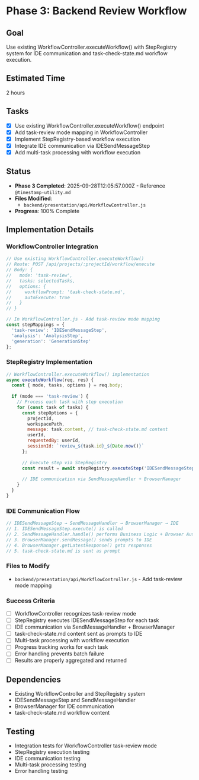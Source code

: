 # Phase 3: Backend Review Workflow

## Goal
Use existing WorkflowController.executeWorkflow() with StepRegistry system for IDE communication and task-check-state.md workflow execution.

## Estimated Time
2 hours

## Tasks
- [x] Use existing WorkflowController.executeWorkflow() endpoint
- [x] Add task-review mode mapping in WorkflowController
- [x] Implement StepRegistry-based workflow execution
- [x] Integrate IDE communication via IDESendMessageStep
- [x] Add multi-task processing with workflow execution

## Status
- **Phase 3 Completed**: 2025-09-28T12:05:57.000Z - Reference `@timestamp-utility.md`
- **Files Modified**: 
  - `backend/presentation/api/WorkflowController.js`
- **Progress**: 100% Complete

## Implementation Details

### WorkflowController Integration
```javascript
// Use existing WorkflowController.executeWorkflow()
// Route: POST /api/projects/:projectId/workflow/execute
// Body: {
//   mode: 'task-review',
//   tasks: selectedTasks,
//   options: {
//     workflowPrompt: 'task-check-state.md',
//     autoExecute: true
//   }
// }

// In WorkflowController.js - Add task-review mode mapping
const stepMappings = {
  'task-review': 'IDESendMessageStep',
  'analysis': 'AnalysisStep',
  'generation': 'GenerationStep'
};
```

### StepRegistry Implementation
```javascript
// WorkflowController.executeWorkflow() implementation
async executeWorkflow(req, res) {
  const { mode, tasks, options } = req.body;
  
  if (mode === 'task-review') {
    // Process each task with step execution
    for (const task of tasks) {
      const stepOptions = {
        projectId,
        workspacePath,
        message: task.content, // task-check-state.md content
        userId,
        requestedBy: userId,
        sessionId: `review_${task.id}_${Date.now()}`
      };
      
      // Execute step via StepRegistry
      const result = await stepRegistry.executeStep('IDESendMessageStep', stepOptions);
      
      // IDE communication via SendMessageHandler + BrowserManager
    }
  }
}
```

### IDE Communication Flow
```javascript
// IDESendMessageStep → SendMessageHandler → BrowserManager → IDE
// 1. IDESendMessageStep.execute() is called
// 2. SendMessageHandler.handle() performs Business Logic + Browser Automation
// 3. BrowserManager.sendMessage() sends prompts to IDE
// 4. BrowserManager.getLatestResponse() gets responses
// 5. task-check-state.md is sent as prompt
```

### Files to Modify
- `backend/presentation/api/WorkflowController.js` - Add task-review mode mapping

### Success Criteria
- [ ] WorkflowController recognizes task-review mode
- [ ] StepRegistry executes IDESendMessageStep for each task
- [ ] IDE communication via SendMessageHandler + BrowserManager
- [ ] task-check-state.md content sent as prompts to IDE
- [ ] Multi-task processing with workflow execution
- [ ] Progress tracking works for each task
- [ ] Error handling prevents batch failure
- [ ] Results are properly aggregated and returned

## Dependencies
- Existing WorkflowController and StepRegistry system
- IDESendMessageStep and SendMessageHandler
- BrowserManager for IDE communication
- task-check-state.md workflow content

## Testing
- Integration tests for WorkflowController task-review mode
- StepRegistry execution testing
- IDE communication testing
- Multi-task processing testing
- Error handling testing

